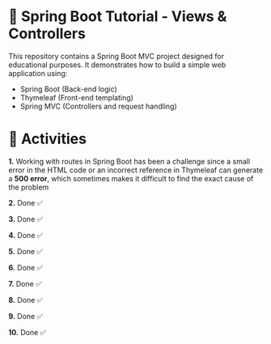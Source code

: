 # 🚀 Spring Boot Tutorial - Views & Controllers
This repository contains a Spring Boot MVC project designed for educational purposes. It demonstrates how to build a simple web application using:

- Spring Boot (Back-end logic)
- Thymeleaf (Front-end templating)
- Spring MVC (Controllers and request handling)

# 📜 Activities
**1.** Working with routes in Spring Boot has been a challenge since a small error in the HTML code or an incorrect reference in Thymeleaf can generate a **500 error**, which sometimes makes it difficult to find the exact cause of the problem

**2.** Done ✅

**3.** Done ✅

**4.** Done ✅

**5.** Done ✅

**6.** Done ✅

**7.** Done ✅

**8.** Done ✅

**9.** Done ✅

**10.** Done ✅
